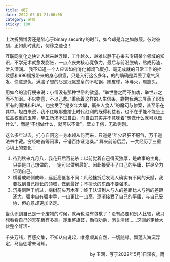 ```yaml
---
title: 楔子
date: 2022-05-01 21:06:00
category: 杂感
sticky: 100
---
```


上次折腾博客还是醉心于binary security的时节，如今却是弃之如敝履。彼时彼刻，正如此时此刻，何移之速也！

互联网变化之快让人越来越浮躁，工作越久、越难以静下心来去专研某个领域的知识，不学无术就愈发膨胀，一点点丧失核心竞争力，最后与前沿脱轨，熬成药渣，泄入深渊。
我不知道一个人应该如何消化掉鸡飞蛋打、毫无成就的日常工作的挫败感和996福报带来的身心俱疲，只是入行这么多年，的的确确是弄丢了意气风发、快意恩仇，满脑子想的尽是冠冕堂皇的不粘锅、踢皮球，冰与火，周旋久。

<!--more-->

用如今的流行梗来说：小僧没有那种世俗的欲望。“举世誉之而不加劝，举世非之而不加沮。不以物喜，不以己悲。”秉承着这样的人生信条，靠物我两忘屏蔽了职场所有的画饼和PUA，也接受了“是岁年大旱，衢州人食人”的魔幻与惨案，甚至乐在其中。坦白来说，我不红眼那些蹭上时代红利的既得利益者，也不在乎能不能坐上位高权重的玉座，毕生所求不过自由，而自由其实并不意味着“想做什么就可以做什么”，而是“不想做什么，就可以不做”。壁立千仞，无欲则刚。

这么多年过去，扪心自问这一身本领从何而来，只道是“年少轻狂不服气，万千道法书中藏。穷经皓首等闲事，千锤百炼证沧桑。”
算来前前后后，一共经历了三重心境上的变化：

1. 待到秋来九月八，我花开后百花杀：以前觉着自己得天独厚，是故事的主角，只要是自己想做的，一定可以做到最好。因此接受不了自己的平庸，拼尽全力证明自己。
2. 横看成岭侧成峰，远近高低各不同：几经挫折后发现人确实有不同的天赋，我要找到自己擅长的领域，做到最好；不擅长的东西不要强求。
3. 沉舟侧畔千帆过，病树前头万木春：终于认识到人与人的差距比人与狗的差距还大，强中自有强中手，一山更比一山高，逐渐接受了自己的平庸，与自己妥协，但心意却更加坚定。

当认识到自己是一个废物的时候，就再也没有包袱了：没有必要和别人比较，我只想看看自己的天花板有多高。遂重整旗鼓，勤将劝勉，闭关清修……这回必定给大伙整个好活~

千头万绪，百感交集，不知从何说起，唯愿顺其自然，一切随缘。飘蓬入海沉浮定，马齿徒增未可知。

<p align="right">by 玉涵，写于2022年5月1日深夜，雨</p>